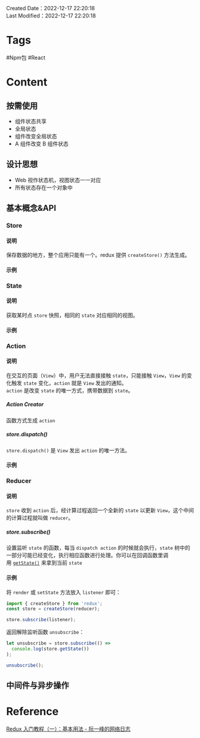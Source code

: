 Created Date：2022-12-17 22:20:18  
Last Modified：2022-12-17 22:20:18

# Tags

 #Npm包 #React

# Content

## 按需使用

- 组件状态共享
- 全局状态
- 组件改变全局状态
- A 组件改变 B 组件状态

## 设计思想

- Web 视作状态机，视图状态一一对应
- 所有状态存在一个对象中

## 基本概念&API

### Store

#### 说明

保存数据的地方，整个应用只能有一个。redux 提供 `createStore()` 方法生成。

#### 示例

### State

#### 说明

获取某时点 `store` 快照，相同的 `state` 对应相同的视图。

#### 示例

### Action

#### 说明

在交互的页面（`View`）中，用户无法直接接触 `state`，只能接触 `View`，`View` 的变化触发 `state` 变化，`action` 就是 `View` 发出的通知。  
`action` 是改变 `state` 的唯一方式，携带数据到 `state`。

##### Action Creator

函数方式生成 `action`

##### store.dispatch()

`store.dispatch()` 是 `View` 发出 `action` 的唯一方法。

#### 示例

### Reducer

#### 说明

`store` 收到 `action` 后，经计算过程返回一个全新的 `state` 以更新 `View`，这个中间的计算过程就叫做 `reducer`。

##### store.subscribe()

设置监听 `state` 的函数，每当 `dispatch action` 的时候就会执行，`state` 树中的一部分可能已经变化，执行相应函数进行处理。你可以在回调函数里调用 [`getState()`](https://www.reduxjs.cn/api/store/#getstate) 来拿到当前 `state`

#### 示例

将 `render` 或 `setState` 方法放入 `listener` 即可：

```javascript
import { createStore } from 'redux';
const store = createStore(reducer);

store.subscribe(listener);
```

返回解除监听函数 `unsubscribe`：

```javascript
let unsubscribe = store.subscribe(() =>
  console.log(store.getState())
);

unsubscribe();
```

## 中间件与异步操作

# Reference

[Redux 入门教程（一）：基本用法 - 阮一峰的网络日志](https://www.ruanyifeng.com/blog/2016/09/redux_tutorial_part_one_basic_usages.html)

